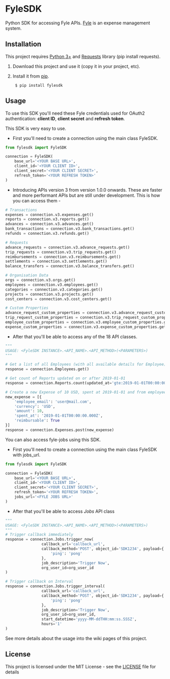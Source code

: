 # FyleSDK

Python SDK for accessing Fyle APIs. [Fyle](https://www.fylehq.com/) is an expense management system.

## Installation

This project requires [Python 3+](https://www.python.org/downloads/) and [Requests](https://pypi.org/project/requests/) library (pip install requests).

1. Download this project and use it (copy it in your project, etc).
2. Install it from [pip](https://pypi.org).
        
        $ pip install fylesdk

## Usage

To use this SDK you'll need these Fyle credentials used for OAuth2 authentication: **client ID**, **client secret** and **refresh token**.

This SDK is very easy to use.
* First you'll need to create a connection using the main class FyleSDK.
```python
from fylesdk import FyleSDK

connection = FyleSDK(
    base_url='<YOUR BASE URL>',
    client_id='<YOUR CLIENT ID>',
    client_secret='<YOUR CLIENT SECRET>',
    refresh_token='<YOUR REFRESH TOKEN>'
)
```

* Introducing APIs version 3 from version 1.0.0 onwards. These are faster and more performant APIs but are still under development. This is how you can access them -
```python
# Transactions
expenses = connection.v3.expenses.get()
reports = connection.v3.reports.get()
advances = connection.v3.advances.get()
bank_transactions = connection.v3.bank_transactions.get()
refunds = connection.v3.refunds.get()

# Requests
advance_requests = connection.v3.advance_requests.get()
trip_requests = connection.v3.trip_requests.get()
reimbursements = connection.v3.reimbursements.get()
settlements = connection.v3.settlements.get()
balance_transfers = connection.v3.balance_transfers.get()

# Organisation Data
orgs = connection.v3.orgs.get()
employees = connection.v3.employees.get()
categories = connection.v3.categories.get()
projects = connection.v3.projects.get()
cost_centers = connection.v3.cost_centers.get()

# Custom Properties
advance_request_custom_properties = connection.v3.advance_request_custom_properties.get()
trip_request_custom_properties = connection.v3.trip_request_custom_properties.get()
employee_custom_properties = connection.v3.employee_custom_properties.get()
expense_custom_properties = connection.v3.expense_custom_properties.get()
```

*  After that you'll be able to access any of the 18 API classes.
```python
"""
USAGE: <FyleSDK INSTANCE>.<API_NAME>.<API_METHOD>(<PARAMETERS>)
"""

# Get a list of all Employees (with all available details for Employee)
response = connection.Employees.get()

# Get count of Reports updated on or after 2019-01-01
response = connection.Reports.count(updated_at='gte:2019-01-01T00:00:00.000Z')

# Create a new Expense of 10 USD, spent at 2019-01-01 and from employee with email user@mail.com
new_expense = [{
    'employee_email': 'user@mail.com',
    'currency': 'USD',
    'amount': 10,
    'spent_at': '2019-01-01T00:00:00.000Z',
    'reimbursable': True
}]
response = connection.Expenses.post(new_expense)

```

You can also access fyle-jobs using this SDK.

* First you'll need to create a connection using the main class FyleSDK with jobs_url.
```python
from fylesdk import FyleSDK

connection = FyleSDK(
    base_url='<YOUR BASE URL>',
    client_id='<YOUR CLIENT ID>',
    client_secret='<YOUR CLIENT SECRET>',
    refresh_token='<YOUR REFRESH TOKEN>',
    jobs_url='<FYLE JOBS URL>'
)
```
* After that you'll be able to access *Jobs* API class
```python
"""
USAGE: <FyleSDK INSTANCE>.<API_NAME>.<API_METHOD>(<PARAMETERS>)
"""
# Trigger callback immediately
response = connection.Jobs.trigger_now(
                callback_url='callback_url',
                callback_method='POST', object_id='SDK1234', payload={
                    'ping': 'pong'
                },
                job_description='Trigger Now',
                org_user_id=org_user_id
)

# Trigger callback on Interval
response = connection.Jobs.trigger_interval(
                callback_url='callback_url',
                callback_method='POST', object_id='SDK1234', payload={
                    'ping': 'pong'
                },
                job_description='Trigger Now',
                org_user_id=org_user_id,
                start_datetime='yyyy-MM-ddTHH:mm:ss.SSSZ',
                hours='1'
)
```

See more details about the usage into the wiki pages of this project.

## License

This project is licensed under the MIT License - see the [LICENSE](LICENSE) file for details
